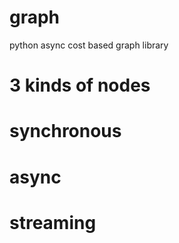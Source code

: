 # graph
python async cost based graph library


# 3 kinds of nodes
# synchronous
# async
# streaming
